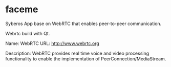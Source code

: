# faceme
   Syberos App base on WebRTC that enables peer-to-peer communication.

   Webrtc build with Qt.
   

Name: WebRTC
URL: http://www.webrtc.org

Description:
WebRTC provides real time voice and video processing
functionality to enable the implementation of 
PeerConnection/MediaStream.


   
